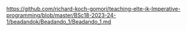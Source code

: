 https://github.com/richard-koch-gomori/teaching-elte-ik-Imperative-programming/blob/master/BSc18-2023-24-1/beadandok/Beadando_1/Beadando_1.md

